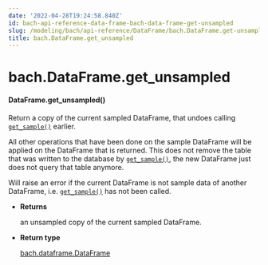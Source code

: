 ```yaml
---
date: '2022-04-28T19:24:58.840Z'
id: bach-api-reference-data-frame-bach-data-frame-get-unsampled
slug: /modeling/bach/api-reference/DataFrame/bach.DataFrame.get-unsampled/
title: bach.DataFrame.get_unsampled
---
```


# bach.DataFrame.get_unsampled


#### DataFrame.get_unsampled()
Return a copy of the current sampled DataFrame, that undoes calling [`get_sample()`](/docs/modeling/bach/api-reference/DataFrame/bach.DataFrame.get-sample/#bach.DataFrame.get-sample) earlier.

All other operations that have been done on the sample DataFrame will be applied on the DataFrame
that is returned. This does not remove the table that was written to the database by
[`get_sample()`](/docs/modeling/bach/api-reference/DataFrame/bach.DataFrame.get-sample/#bach.DataFrame.get-sample), the new DataFrame just does not query that table anymore.

Will raise an error if the current DataFrame is not sample data of another DataFrame, i.e.
[`get_sample()`](/docs/modeling/bach/api-reference/DataFrame/bach.DataFrame.get-sample/#bach.DataFrame.get-sample) has not been called.


* **Returns**

    an unsampled copy of the current sampled DataFrame.



* **Return type**

    [bach.dataframe.DataFrame](/docs/modeling/bach/api-reference/DataFrame/bach.DataFrame/#bach.DataFrame)


<!-- !! processed by numpydoc !! -->
